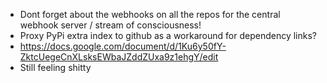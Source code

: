 - Dont forget about the webhooks on all the repos for the central webhook server / stream of consciousness!
- Proxy PyPi extra index to github as a workaround for dependency links?
- https://docs.google.com/document/d/1Ku6y50fY-ZktcUegeCnXLsksEWbaJZddZUxa9z1ehgY/edit
- Still feeling shitty